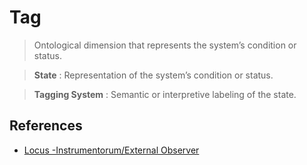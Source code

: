 # Tag

> Ontological dimension that represents the system’s condition or status.

> **State** : Representation of the system’s condition or status.

> **Tagging System**  :  Semantic or interpretive labeling of the state.

## References

- [Locus -Instrumentorum/External Observer](../../../../Locus-Instrumentorum/Observation.md)

